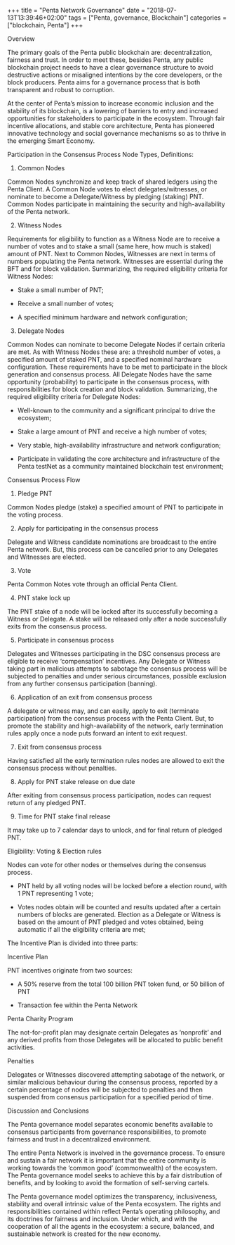 +++
title = "Penta Network Governance"
date = "2018-07-13T13:39:46+02:00"
tags = ["Penta, governance, Blockchain"]
categories = ["blockchain, Penta"]
+++

Overview

The primary goals of the Penta public blockchain are: decentralization, fairness and trust. In order to meet these, besides Penta, any public blockchain project needs to have a clear governance structure to avoid destructive actions or misaligned intentions by the core developers, or the block producers.  <!--more--> Penta aims for a governance process that is both transparent and robust to corruption.

At the center of Penta’s mission to increase economic inclusion and the stability of its blockchain, is a lowering of barriers to entry and increased opportunities for stakeholders to participate in the ecosystem. Through fair incentive allocations, and stable core architecture, Penta has pioneered innovative technology and social governance mechanisms so as to thrive in the emerging Smart Economy.

Participation in the Consensus Process
Node Types, Definitions:

1. Common Nodes

Common Nodes synchronize and keep track of shared ledgers using the Penta Client. A Common Node votes to elect delegates/witnesses, or nominate to become a Delegate/Witness by pledging (staking) PNT. Common Nodes participate in maintaining the security and high-availability of the Penta network.

2. Witness Nodes

Requirements for eligibility to function as a Witness Node are to receive a number of votes and to stake a small (same here, how much is staked) amount of PNT. Next to Common Nodes, Witnesses are next in terms of numbers populating the Penta network. Witnesses are essential during the BFT and for block validation. Summarizing, the required eligibility criteria for Witness Nodes:

- Stake a small number of PNT;

- Receive a small number of votes;

- A specified minimum hardware and network configuration;

3. Delegate Nodes

Common Nodes can nominate to become Delegate Nodes if certain criteria are met. As with Witness Nodes these are: a threshold number of votes, a specified amount of staked PNT, and a specified nominal hardware configuration. These requirements have to be met to participate in the block generation and consensus process. All Delegate Nodes have the same opportunity (probability) to participate in the consensus process, with responsibilities for block creation and block validation. Summarizing, the required eligibility criteria for Delegate Nodes:

- Well-known to the community and a significant principal to drive the ecosystem;

- Stake a large amount of PNT and receive a high number of votes;

- Very stable, high-availability infrastructure and network configuration;

- Participate in validating the core architecture and infrastructure of the Penta testNet as a community maintained blockchain test environment;

Consensus Process Flow


1. Pledge PNT

Common Nodes pledge (stake) a specified amount of PNT to participate in the voting process.

2. Apply for participating in the consensus process

Delegate and Witness candidate nominations are broadcast to the entire Penta network. But, this process can be cancelled prior to any Delegates and Witnesses are elected.

3. Vote

Penta Common Notes vote through an official Penta Client.

4. PNT stake lock up

The PNT stake of a node will be locked after its successfully becoming a Witness or Delegate. A stake will be released only after a node successfully exits from the consensus process.

5. Participate in consensus process

Delegates and Witnesses participating in the DSC consensus process are eligible to receive ‘compensation’ incentives. Any Delegate or Witness taking part in malicious attempts to sabotage the consensus process will be subjected to penalties and under serious circumstances, possible exclusion from any further consensus participation (banning).

6. Application of an exit from consensus process

A delegate or witness may, and can easily, apply to exit (terminate participation) from the consensus process with the Penta Client. But, to promote the stability and high-availability of the network, early termination rules apply once a node puts forward an intent to exit request.

7. Exit from consensus process

Having satisfied all the early termination rules nodes are allowed to exit the consensus process without penalties.

8. Apply for PNT stake release on due date

After exiting from consensus process participation, nodes can request return of any pledged PNT.

9. Time for PNT stake final release

It may take up to 7 calendar days to unlock, and for final return of pledged PNT.

Eligibility: Voting & Election rules

Nodes can vote for other nodes or themselves during the consensus process.

- PNT held by all voting nodes will be locked before a election round, with 1 PNT representing 1 vote;

- Votes nodes obtain will be counted and results updated after a certain numbers of blocks are generated. Election as a Delegate or Witness is based on the amount of PNT pledged and votes obtained, being automatic if all the eligibility criteria are met;

The Incentive Plan is divided into three parts:


Incentive Plan

PNT incentives originate from two sources:

- A 50% reserve from the total 100 billion PNT token fund, or 50 billion of PNT

- Transaction fee within the Penta Network

Penta Charity Program

The not-for-profit plan may designate certain Delegates as ‘nonprofit’ and any derived profits from those Delegates will be allocated to public benefit activities.

Penalties

Delegates or Witnesses discovered attempting sabotage of the network, or similar malicious behaviour during the consensus process, reported by a certain percentage of nodes will be subjected to penalties and then suspended from consensus participation for a specified period of time.

Discussion and Conclusions

The Penta governance model separates economic benefits available to consensus participants from governance responsibilities, to promote fairness and trust in a decentralized environment.

The entire Penta Network is involved in the governance process. To ensure and sustain a fair network it is important that the entire community is working towards the ‘common good’ (commonwealth) of the ecosystem. The Penta governance model seeks to achieve this by a fair distribution of benefits, and by looking to avoid the formation of self-serving cartels.

The Penta governance model optimizes the transparency, inclusiveness, stability and overall intrinsic value of the Penta ecosystem. The rights and responsibilities contained within reflect Penta’s operating philosophy, and its doctrines for fairness and inclusion. Under which, and with the cooperation of all the agents in the ecosystem: a secure, balanced, and sustainable network is created for the new economy.
